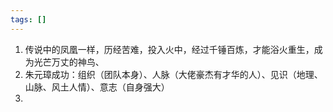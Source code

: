 ```yaml
---
tags: []
---
```

1. 传说中的凤凰一样，历经苦难，投入火中，经过千锤百炼，才能浴火重生，成为光芒万丈的神鸟、
2. 朱元璋成功：组织（团队本身）、人脉（大佬豪杰有才华的人）、见识（地理、山脉、风土人情）、意志（自身强大）
3. 
